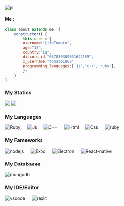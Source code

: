 <img alt="js" src="https://repository-images.githubusercontent.com/588181932/e36ec678-7984-4cdd-8e4c-a3932772ff8e"/>   &emsp;

<h4>Me :</h4>

```js
class about extends me  {
    constructor() {
        this.user = {
        username:"LifeTomato",
        age:"18",
        country:"iq",
        discord_id:"667030309031641089",
        x_username:"tomato1862",
        programming_languages:['js','c++','ruby'],
        };
    }
}
```
<h3> My Statics</h3>
<p align="left">
<img src="https://raw.githubusercontent.com/tomato186/test/30f765414bedaac9ef37763d372cc986ac05e034/generated/overview.svg?token=AQ24QIF76U5BC4FMHOM4P23GLHMK4#gh-dark-mode-only"/>
<img src="https://raw.githubusercontent.com/tomato186/test/30f765414bedaac9ef37763d372cc986ac05e034/generated/languages.svg?token=AQ24QIHGUEXZW7T6I6GLFNLGLHMIG#gh-dark-mode-only"/>
</p>
<a></a>
<h3> My Languages</h3>
<p>
 <img alt="Ruby" src="https://img.shields.io/badge/ruby-%23CC342D.svg?style=for-the-badge&logo=ruby&logoColor=white"/>
    &emsp;
    <img alt="Js" src="https://img.shields.io/badge/javascript-%23323330.svg?style=for-the-badge&logo=javascript&logoColor=%23F7DF1E"/>
    &emsp;
    <img alt="C++" src="https://img.shields.io/badge/c++-%2300599C.svg?style=for-the-badge&logo=c%2B%2B&logoColor=white"/>
    &emsp;
    <img alt="Html" src="https://img.shields.io/badge/Html5-E54C21?style=for-the-badge&logo=html5&logoColor=white"/>
    &emsp;
    <img alt="Css" src="https://img.shields.io/badge/Css3-214CE5?style=for-the-badge&logo=css3&logoColor=white"/>
    &emsp;
    <img alt="ruby" src="https://img.shields.io/badge/Ruby-B01401?style=for-the-badge&logo=ruby&logoColor=white"/>
</p>
<a></a>
<h3>My Fameworks</h3>
<p>
 <img alt="nodejs" src="https://img.shields.io/badge/node.js-6DA55F?style=for-the-badge&logo=node.js&logoColor=white"/>   &emsp;
  <img alt="Expo" src="https://img.shields.io/badge/expo-1C1E24?style=for-the-badge&logo=expo&logoColor=#D04A37"/>   &emsp;
  <img alt="Electron" src="https://img.shields.io/badge/Electron-191970?style=for-the-badge&logo=Electron&logoColor=white"/>   &emsp;
  <img alt="React-native" src="https://img.shields.io/badge/react_native-%2320232a.svg?style=for-the-badge&logo=react&logoColor=%2361DAF"/>   &emsp;
</p>
<a></a>
<h3>My Databases</h3>
<p>
 <img alt="mongodb" src="https://img.shields.io/badge/MongoDB-%234ea94b.svg?style=for-the-badge&logo=mongodb&logoColor=white"/>   &emsp;
 </p>
<a></a>
<h3>My IDE/Editor</h3>
<p>
 <img alt="vscode" src="https://img.shields.io/badge/Visual%20Studio%20Code-0078d7.svg?style=for-the-badge&logo=visual-studio-code&logoColor=white"/>   &emsp;
  <img alt="replit" src="https://img.shields.io/badge/Replit-DD1200?style=for-the-badge&logo=Replit&logoColor=white"/>
</p>

<!--
**tomato186/tomato186** is a ✨ _special_ ✨ repository because its `README.md` (this file) appears on your GitHub profile.

Here are some ideas to get you started:

- 🔭 I’m currently working on ...
- 🌱 I’m currently learning ...
- 👯 I’m looking to collaborate on ...
- 🤔 I’m looking for help with ...
- 💬 Ask me about ...
- 📫 How to reach me: ...
- 😄 Pronouns: ...
- ⚡ Fun fact: ...
-->

